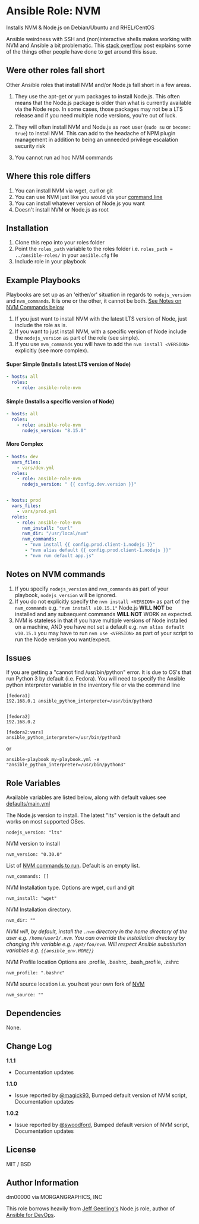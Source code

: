 # Ansible Role: NVM


Installs NVM & Node.js on Debian/Ubuntu and RHEL/CentOS


Ansible weirdness with SSH and (non)interactive shells makes working with NVM and Ansible a bit problematic. This [stack overflow](https://stackoverflow.com/questions/22256884/not-possible-to-source-bashrc-with-ansible) post explains some of the things other people have done to get around this issue.

## Were other roles fall short
Other Ansible roles that install NVM and/or Node.js fall short in a few areas.

1. They use the apt-get or yum packages to install Node.js. This often means that the Node.js package is older than what is currently available via the Node repo. In some cases, those packages may not be a LTS release and if you need multiple node versions, you're out of luck.

1. They will often install NVM and Node.js as `root` user (`sudo su` or `become: true`) to install NVM. This can add to the headache of NPM plugin management in addition to being an unneeded privilege escalation security risk

1. You cannot run ad hoc NVM commands


## Where this role differs

1. You can install NVM via wget, curl or git
1. You can use NVM just like you would via your [command line](https://github.com/creationix/nvm#usage)
1. You can install whatever version of Node.js you want
1. Doesn't install NVM or Node.js as root

## Installation
1. Clone this repo into your roles folder
1. Point the `roles_path` variable to the roles folder i.e. `roles_path = ../ansible-roles/` in your `ansible.cfg` file
1. Include role in your playbook


## Example Playbooks

Playbooks are set up as an 'either/or' situation in regards to `nodejs_version` and
`nvm_commands`. It is one or the other, it cannot be both. [See Notes on NVM Commands below](#nvm-commands)

1. If you just want to install NVM with the latest LTS version of Node, just include the role as is.
1. If you want to just install NVM, with a specific version of Node include the `nodejs_version` as part of the role (see simple).
1. If you use `nvm_commands` you will have to add the `nvm install <VERSION>` explicitly (see more complex).

#### Super Simple (Installs latest LTS version of Node)
``` yaml
- hosts: all
  roles:
    - role: ansible-role-nvm
```

#### Simple (Installs a specific version of Node)
``` yaml
- hosts: all
  roles:
    - role: ansible-role-nvm
      nodejs_version: "8.15.0"

```
#### More Complex
``` yaml
- hosts: dev
  vars_files:
    - vars/dev.yml
  roles:
    - role: ansible-role-nvm
      nodejs_version: " {{ config.dev.version }}"


- hosts: prod
  vars_files:
    - vars/prod.yml
  roles:
    - role: ansible-role-nvm
      nvm_install: "curl"
      nvm_dir: "/usr/local/nvm"
      nvm_commands:
       - "nvm install {{ config.prod.client-1.nodejs }}"
       - "nvm alias default {{ config.prod.client-1.nodejs }}"
       - "nvm run default app.js"

```

<a name='#nvm-commands'></a>
## Notes on NVM commands

1. If you specify `nodejs_version` and `nvm_commands` as part of your playbook, `nodejs_version` will be ignored.
1. If you do not explicitly specify the `nvm install <VERSION>` as part of the `nvm_commands` e.g. `"nvm install v10.15.1"` Node.js **WILL NOT** be installed and any subsequent commands **WILL NOT** WORK as expected.
1. NVM is stateless in that if you have multiple versions of Node installed on a machine, AND you have not set a default e.g. `nvm alias default v10.15.1` you may have to run `nvm use <VERSION>` as part of your script to run the Node version you want/expect.

## Issues
If you are getting a "cannot find /usr/bin/python" error. It is due to OS's that run Python 3 by default (i.e. Fedora). You will need to specify the Ansible python interpreter variable in the inventory file or via the command line

```
[fedora1]
192.168.0.1 ansible_python_interpreter=/usr/bin/python3


[fedora2]
192.168.0.2

[fedora2:vars]
ansible_python_interpreter=/usr/bin/python3

```
or
```
ansible-playbook my-playbook.yml -e "ansible_python_interpreter=/usr/bin/python3"
```







## Role Variables

Available variables are listed below, along with default values see [defaults/main.yml]( defaults/main.yml)

The Node.js version to install. The latest "lts" version is the default and works on most supported OSes.

    nodejs_version: "lts"

NVM version to install

    nvm_version: "0.30.0"

List of [NVM commands to run](https://github.com/creationix/nvm#usage). Default is an empty list.

    nvm_commands: []

NVM Installation type. Options are wget, curl and git

    nvm_install: "wget"

NVM Installation directory.

    nvm_dir: ""

*NVM will, by default, install the `.nvm` directory in the home directory of the user e.g. `/home/user1/.nvm`. You can override the installation directory by changing this variable e.g. `/opt/foo/nvm`. Will respect Ansible substitution variables e.g. `{{ansible_env.HOME}}`*

NVM Profile location Options are .profile, .bashrc, .bash_profile, .zshrc

    nvm_profile: ".bashrc"

NVM source location i.e. you host your own fork of [NVM](https://github.com/creationix/nvm)

    nvm_source: ""



## Dependencies

None.

## Change Log

**1.1.1**
* Documentation updates

**1.1.0**
* Issue reported by [@magick93](https://github.com/morgangraphics/ansible-role-nvm/issues/3), Bumped default version of NVM script, Documentation updates

**1.0.2**
* Issue reported by [@swoodford](https://github.com/morgangraphics/ansible-role-nvm/issues/1), Bumped default version of NVM script, Documentation updates

## License

MIT / BSD

## Author Information

dm00000 via MORGANGRAPHICS, INC

This role borrows heavily from [Jeff Geerling's](https://www.jeffgeerling.com/) Node.js role, author of [Ansible for DevOps](https://www.ansiblefordevops.com/).
